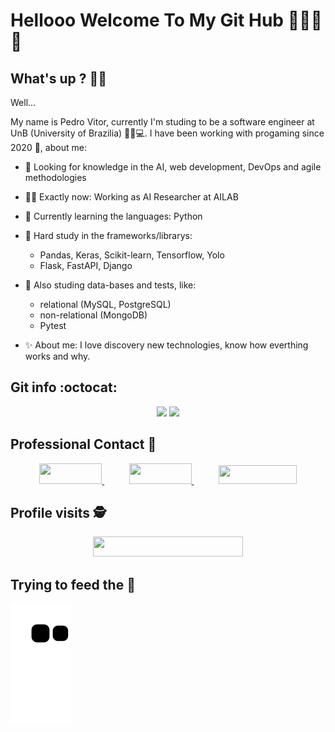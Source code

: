 # Hellooo Welcome To My Git Hub 👨🏾‍💻🚀

## What's up ? 👋🏿

Well...
<p>
My name is Pedro Vitor, currently I'm studing to be a software engineer at UnB (University of Brazilia) 👨‍🎓💻.
I have been working with progaming since 2020 🧠, about me:

- 🔬 Looking for knowledge in the AI, web development, DevOps and agile methodologies
- 👨‍💼 Exactly now: Working as AI Researcher at AILAB
- 🌱 Currently learning the languages: Python
- 🤔 Hard study in the frameworks/librarys:
  - Pandas, Keras, Scikit-learn, Tensorflow, Yolo
  - Flask, FastAPI, Django
- 🧪 Also studing data-bases and tests, like:
  - relational (MySQL, PostgreSQL)
  - non-relational (MongoDB)
  - Pytest

- ✨ About me: I love discovery new technologies, know how everthing works and why.

## Git info :octocat:

<p align="center">
<img height="180em"
      src="https://github-readme-stats.vercel.app/api/top-langs/?username=Peedrooo&text_color=FFFFFF&show_icons=true&exclude_repo=monitoria,DashEccomerce,Learning-HTML&count_private=true&bg_color=0D1117&layout=compact"
    /> <img height="180em" src="https://github-readme-stats.vercel.app/api?username=Peedrooo&count_private=true&show_icons=true&cache_seconds=86400&custom_title=Github%20Status&text_color=FFFFFF&bg_color=0D1117"
    />

</p>

## Professional Contact 📱

<p align="center">
    <a href="https://github.com/Peedrooo">
        <img width="100em" height="33em" src="https://img.shields.io/badge/github-%23100000.svg?&style=for-the-badge&logo=github&logoColor=white&Color&link=mailto:https://github.com/Peedrooo">
    </a>
    &nbsp;&nbsp;&nbsp;&nbsp;&nbsp;&nbsp;&nbsp;&nbsp;&nbsp;
    <a href="mailto:pedrovitora.jesus@gmail.com">
        <img width="100em" height="33em" src="https://img.shields.io/badge/gmail-D14836?&style=for-the-badge&logo=gmail&logoColor=white&link=mailto:pedrovitora.jesus@gmail.com">
    </a>
    &nbsp;&nbsp;&nbsp;&nbsp;&nbsp;&nbsp;&nbsp;&nbsp;&nbsp;
    <a href="https://www.linkedin.com/in/pedro-jesus-2709/">
        <img width="125em" height="30em" src="https://img.shields.io/badge/linkedin-%230077B5.svg?&style=for-the-badge&logo=linkedin&logoColor=white&link=mailto:https://www.linkedin.com/in/pedro-jesus-b6b6101ba/">
    </a>

</p>

## Profile visits :detective:

 <p align="center">
   <img width="240em" height="32em" alingn="center" src="https://profile-counter.glitch.me/Peedrooo/count.svg" />
 </p>

## Trying to feed the 🐍

 ![Snake animation](https://github.com/Peedrooo/Peedrooo/blob/output/github-contribution-grid-snake.svg)
